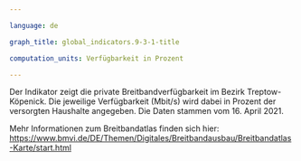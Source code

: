 ```yaml
---

language: de   

graph_title: global_indicators.9-3-1-title

computation_units: Verfügbarkeit in Prozent

---
```


Der Indikator zeigt die private Breitbandverfügbarkeit im Bezirk Treptow-Köpenick.
Die jeweilige Verfügbarkeit (Mbit/s) wird dabei in Prozent der versorgten Haushalte angegeben.
Die Daten stammen vom 16. April 2021.

Mehr Informationen zum Breitbandatlas finden sich hier: <br>
<a href="https://www.bmvi.de/DE/Themen/Digitales/Breitbandausbau/Breitbandatlas-Karte/start.html">https://www.bmvi.de/DE/Themen/Digitales/Breitbandausbau/Breitbandatlas-Karte/start.html</a>

